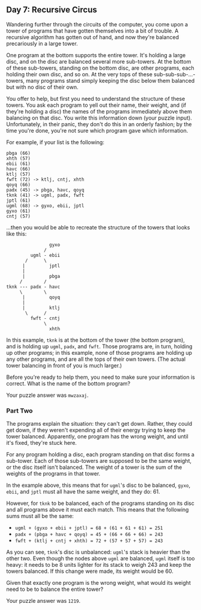 ## Day 7: Recursive Circus

Wandering further through the circuits of the computer, you come upon a tower of
programs that have gotten themselves into a bit of trouble. A recursive
algorithm has gotten out of hand, and now they're balanced precariously in a
large tower.

One program at the bottom supports the entire tower. It's holding a large disc,
and on the disc are balanced several more sub-towers. At the bottom of these
sub-towers, standing on the bottom disc, are other programs, each holding their
own disc, and so on. At the very tops of these sub-sub-sub-...-towers, many
programs stand simply keeping the disc below them balanced but with no disc of
their own.

You offer to help, but first you need to understand the structure of these
towers. You ask each program to yell out their name, their weight, and (if
they're holding a disc) the names of the programs immediately above them
balancing on that disc. You write this information down (your puzzle input).
Unfortunately, in their panic, they don't do this in an orderly fashion; by the
time you're done, you're not sure which program gave which information.

For example, if your list is the following:

```text
pbga (66)
xhth (57)
ebii (61)
havc (66)
ktlj (57)
fwft (72) -> ktlj, cntj, xhth
qoyq (66)
padx (45) -> pbga, havc, qoyq
tknk (41) -> ugml, padx, fwft
jptl (61)
ugml (68) -> gyxo, ebii, jptl
gyxo (61)
cntj (57)
```

...then you would be able to recreate the structure of the towers that looks
like this:

```
                gyxo
              /     
         ugml - ebii
       /      \     
      |         jptl
      |        
      |         pbga
     /        /
tknk --- padx - havc
     \        \
      |         qoyq
      |             
      |         ktlj
       \      /     
         fwft - cntj
              \     
                xhth
```

In this example, `tknk` is at the bottom of the tower (the bottom program), and
is holding up `ugml`, `padx`, and `fwft`. Those programs are, in turn, holding
up other programs; in this example, none of those programs are holding up any
other programs, and are all the tops of their own towers. (The actual tower
balancing in front of you is much larger.)

Before you're ready to help them, you need to make sure your information is
correct. What is the name of the bottom program?

Your puzzle answer was `mwzaxaj`.

### Part Two

The programs explain the situation: they can't get down. Rather, they could get
down, if they weren't expending all of their energy trying to keep the tower
balanced. Apparently, one program has the wrong weight, and until it's fixed,
they're stuck here.

For any program holding a disc, each program standing on that disc forms a
sub-tower. Each of those sub-towers are supposed to be the same weight, or the
disc itself isn't balanced. The weight of a tower is the sum of the weights of
the programs in that tower.

In the example above, this means that for `ugml`'s disc to be
balanced, `gyxo`, `ebii`, and `jptl` must all have the same weight, and they do:
61.

However, for `tknk` to be balanced, each of the programs standing on its disc
and all programs above it must each match. This means that the following sums
must all be the same:

* `ugml + (gyxo + ebii + jptl) = 68 + (61 + 61 + 61) = 251`
* `padx + (pbga + havc + qoyq) = 45 + (66 + 66 + 66) = 243`
* `fwft + (ktlj + cntj + xhth) = 72 + (57 + 57 + 57) = 243`

As you can see, `tknk`'s disc is unbalanced: `ugml`'s stack is heavier than the
other two. Even though the nodes above `ugml` are balanced, `ugml` itself is too
heavy: it needs to be 8 units lighter for its stack to weigh 243 and keep the
towers balanced. If this change were made, its weight would be 60.

Given that exactly one program is the wrong weight, what would its weight need
to be to balance the entire tower?

Your puzzle answer was `1219`.
